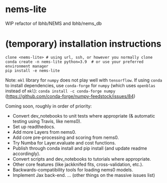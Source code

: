 # nems-lite
WIP refactor of lbhb/NEMS and lbhb/nems_db

# (temporary) installation instructions
```
clone <nems-lite> # using url, ssh, or however you normally clone
conda create -n nems-lite python=3.9  # or use your preferred environment manager
pip install -e nems-lite
```
Note: `mkl` library for `numpy` does not play well with `tensorflow`.
If using `conda` to install dependencies, use `conda-forge`
for `numpy` (which uses `openblas` instead of `mkl`):
`conda install -c conda-forge numpy`
(https://github.com/conda-forge/numpy-feedstock/issues/84)

Coming soon, roughly in order of priority:
* Convert dev_notebooks to unit tests where appropriate (& automatic testing using Travis, like nems0).
* Set up readthedocs.
* Add more Layers from nems0.
* Add core pre-processing and scoring from nems0.
* Try Numba for Layer.evaluate and cost functions.
* Publish through conda install and pip install (and update readme accordingly).
* Convert scripts and dev_notebooks to tutorials where appropriate.
* Other core features (like jackknifed fits, cross-validation, etc.).
* Backwards-compatibility tools for loading nems0 models.
* Implement Jax back-end.
... (other things on the massive issues list)
